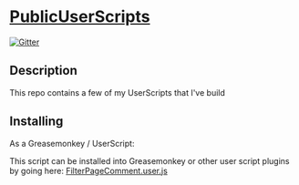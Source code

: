 # [PublicUserScripts](https://github.com/KhanhPham2411/PublicUserScripts)

[![Gitter](https://badges.gitter.im/Join%20Chat.svg)]()

## Description

This repo contains a few of my UserScripts that I've build


Installing
----------

As a Greasemonkey / UserScript:

This script can be installed into Greasemonkey or other user script plugins by going here: 
[FilterPageComment.user.js](https://github.com/KhanhPham2411/PublicUserScripts/raw/main/Facebook/FilterPageComment.user.js)


